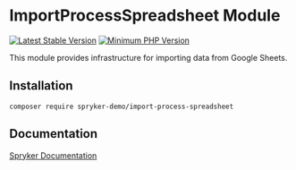 # ImportProcessSpreadsheet Module
[![Latest Stable Version](https://poser.pugx.org/spryker-demo/import-process-spreadsheet/v/stable.svg)](https://packagist.org/packages/spryker-demo/import-process-spreadsheet)
[![Minimum PHP Version](https://img.shields.io/badge/php-%3E%3D%207.4-8892BF.svg)](https://php.net/)

This module provides infrastructure for importing data from Google Sheets.

## Installation

```
composer require spryker-demo/import-process-spreadsheet
```

## Documentation

[Spryker Documentation](https://academy.spryker.com/developing_with_spryker/module_guide/modules.html)
